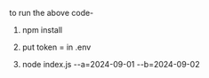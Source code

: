 to run the above code-

1. npm install

2. put token = <token> in .env

3. node index.js --a=2024-09-01 --b=2024-09-02
